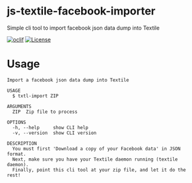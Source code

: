 js-textile-facebook-importer
============================

Simple cli tool to import facebook json data dump into Textile

[![oclif](https://img.shields.io/badge/cli-oclif-brightgreen.svg)](https://oclif.io)
[![License](https://img.shields.io/npm/l/js-textile-facebook-importer.svg)](https://github.com/carsonfarmer/js-textile-facebook-importer/blob/master/package.json)

# Usage

```
Import a facebook json data dump into Textile

USAGE
  $ txtl-import ZIP

ARGUMENTS
  ZIP  Zip file to process

OPTIONS
  -h, --help     show CLI help
  -v, --version  show CLI version

DESCRIPTION
  You must first 'Download a copy of your Facebook data' in JSON format.
  Next, make sure you have your Textile daemon running (textile daemon).
  Finally, point this cli tool at your zip file, and let it do the rest!
```
